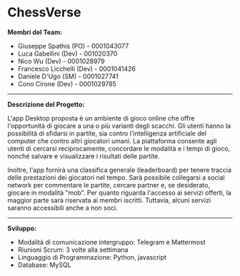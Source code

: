 # ChessVerse

**Membri del Team:**
- Giuseppe Spathis (PO) - 0001043077
- Luca Gabellini (Dev) - 001020370
- Nico Wu (Dev) - 0001028979
- Francesco Licchelli (Dev) - 0001041426
- Daniele D'Ugo (SM) - 0001027741
- Cono Cirone (Dev) - 0001029785

---

**Descrizione del Progetto:**

L'app Desktop proposta è un ambiente di gioco online che offre l'opportunità di giocare a una o più varianti degli scacchi. Gli utenti hanno la possibilità di sfidarsi in partite, sia contro l'intelligenza artificiale del computer che contro altri giocatori umani. La piattaforma consente agli utenti di cercarsi reciprocamente, concordare le modalità e i tempi di gioco, nonché salvare e visualizzare i risultati delle partite.

Inoltre, l'app fornirà una classifica generale (leaderboard) per tenere traccia delle prestazioni dei giocatori nel tempo. Sarà possibile collegarsi a social network per commentare le partite, cercare partner e, se desiderato, giocare in modalità "mob". Per quanto riguarda l'accesso ai servizi offerti, la maggior parte sarà riservata ai membri iscritti. Tuttavia, alcuni servizi saranno accessibili anche a non soci.

---

**Sviluppo:**
- Modalità di comunicazione intergruppo: Telegram e Mattermost
- Riunioni Scrum: 3 volte alla settimana
- Linguaggio di Programmazione: Python, javascript
- Database: MySQL
